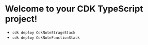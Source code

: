 # Welcome to your CDK TypeScript project!


 * `cdk deploy CdkNoteStrageStack`
 * `cdk deploy CdkNoteFunctionStack`